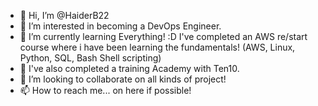 - 👋 Hi, I’m @HaiderB22
- 👀 I’m interested in becoming a DevOps Engineer. 
- 🌱 I’m currently learning Everything! :D I've completed an AWS re/start course where i have been learning the fundamentals! (AWS, Linux, Python, SQL, Bash Shell scripting)
- 🌱 I've also completed a training Academy with Ten10.
- 💞️ I’m looking to collaborate on all kinds of project!
- 📫 How to reach me... on here if possible!

<!---
HaiderB22/HaiderB22 is a ✨ special ✨ repository because its `README.md` (this file) appears on your GitHub profile.
You can click the Preview link to take a look at your changes.
--->
